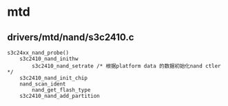 # mtd

## drivers/mtd/nand/s3c2410.c

```
s3c24xx_nand_probe()
    s3c2410_nand_inithw
        s3c2410_nand_setrate /* 根据platform data 的数据初始化nand ctler */
	s3c2410_nand_init_chip
	nand_scan_ident
		nand_get_flash_type
	s3c2410_nand_add_partition

```
